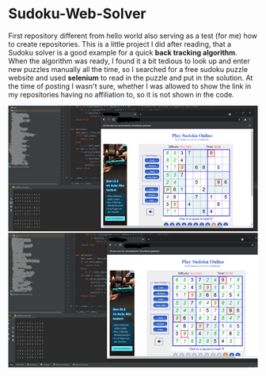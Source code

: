# Sudoku-Web-Solver
First repository different from hello world also serving as a test (for me) how to create repositories. This is a little project I did after reading, that a Sudoku solver is a good example for a quick **back tracking algorithm**. When the algorithm was ready, I found it a bit tedious to look up and enter new puzzles manually all the time, so I searched for a free sudoku puzzle website and used **selenium** to read in the puzzle and put in the solution. At the time of posting I wasn't sure, whether I was allowed to show the link in my repositories having no affiliation to, so it is not shown in the code.

![Sudoku Solver](https://github.com/RoKaruto/Sudoku-Web-Solver/blob/main/suduko%20solver%201.png "Using slenium to ...")
![Sudoku Solver](https://github.com/RoKaruto/Sudoku-Web-Solver/blob/main/suduko%20solver%202.png "... fill in the solution")

